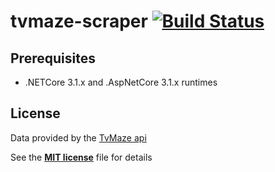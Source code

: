 # tvmaze-scraper [![Build Status](https://dev.azure.com/tiborczimbor/Hobby/_apis/build/status/czimbortibor.tvmaze-scraper?branchName=master)](https://dev.azure.com/tiborczimbor/Hobby/_build/latest?definitionId=1&branchName=master)


## Prerequisites
- .NETCore 3.1.x and .AspNetCore 3.1.x runtimes

## License
Data provided by the [TvMaze api](https://www.tvmaze.com/api)

See the **[MIT license](LICENSE)** file for details
